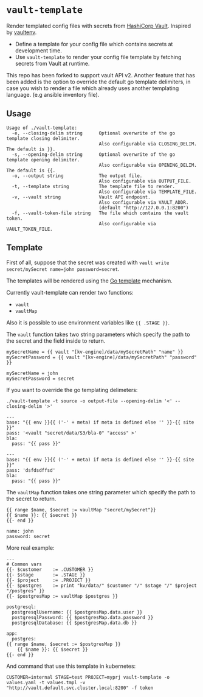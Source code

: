 # `vault-template`

Render templated config files with secrets from [HashiCorp Vault](https://www.vaultproject.io/). Inspired by [vaultenv](https://github.com/channable/vaultenv).

* Define a template for your config file which contains secrets at development time.
* Use `vault-template` to render your config file template by fetching secrets from Vault at runtime.

This repo has been forked to support vault API v2. Another feature that has been added is the option to override the default go template delimiters, in case you wish to render a file which already uses another templating language. (e.g ansible inventory file).

## Usage

```text
Usage of ./vault-template:
  -e, --closing-delim string      Optional overwrite of the go template closing delimiter. 
                                  Also configurable via CLOSING_DELIM. The default is }}.
  -s, --opening-delim string      Optional overwrite of the go template opening delimiter. 
                                  Also configurable via OPENING_DELIM. The default is {{.
  -o, --output string             The output file.
                                  Also configurable via OUTPUT_FILE.
  -t, --template string           The template file to render.
                                  Also configurable via TEMPLATE_FILE.
  -v, --vault string              Vault API endpoint.
                                  Also configurable via VAULT_ADDR.
                                  (default "http://127.0.0.1:8200")
  -f, --vault-token-file string   The file which contains the vault token.
                                  Also configurable via VAULT_TOKEN_FILE.                                
```

## Template

First of all, suppose that the secret was created with `vault write secret/mySecret name=john password=secret`.

The templates will be rendered using the [Go template](https://golang.org/pkg/text/template/) mechanism.

Currently vault-template can render two functions:
- `vault`
- `vaultMap`

Also it is possible to use environment variables like `{{ .STAGE }}`.

The `vault` function takes two string parameters which specify the path to the secret and the field inside to return.

```gotemplate
mySecretName = {{ vault "[kv-engine]/data/mySecretPath" "name" }}
mySecretPassword = {{ vault "[kv-engine]/data/mySecretPath" "password" }}
```

```text
mySecretName = john
mySecretPassword = secret
```

If you want to override the go templating delimeters:
```
./vault-template -t source -o output-file --opening-delim '<' --closing-delim '>'
```

```
---
base: "{{ env }}{{ ('-' + meta) if meta is defined else '' }}-{{ site }}"
pass: '<vault "secret/data/S3/bla-0" "access" >'
bla:
  pass: "{{ pass }}"
```

```
---
base: "{{ env }}{{ ('-' + meta) if meta is defined else '' }}-{{ site }}"
pass: 'dsfdsdffsd'
bla:
  pass: "{{ pass }}"
```

The `vaultMap` function takes one string parameter which specify the path to the secret to return.

```gotemplate
{{ range $name, $secret := vaultMap "secret/mySecret"}}
{{ $name }}: {{ $secret }}
{{- end }}
```

```text
name: john
password: secret
```

More real example:

```gotemplate
---
# Common vars
{{- $customer    := .CUSTOMER }}
{{- $stage       := .STAGE }}
{{- $project     := .PROJECT }}
{{- $postgres    := print "kv/data/" $customer "/" $stage "/" $project "/postgres" }}
{{- $postgresMap := vaultMap $postgres }}

postgresql:
  postgresqlUsername: {{ $postgresMap.data.user }}
  postgresqlPassword: {{ $postgresMap.data.password }}
  postgresqlDatabase: {{ $postgresMap.data.db }}

app:
  postgres:
{{ range $name, $secret := $postgresMap }}
    {{ $name }}: {{ $secret }}
{{- end }}
```

And command that use this template in kubernetes:
```
CUSTOMER=internal STAGE=test PROJECT=myprj vault-template -o values.yaml -t values.tmpl -v "http://vault.default.svc.cluster.local:8200" -f token
```
